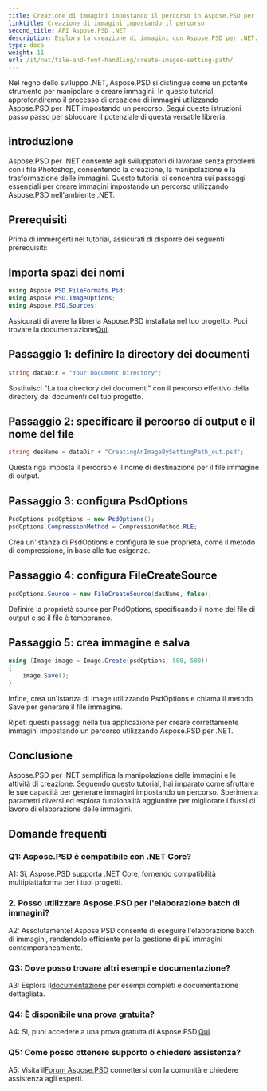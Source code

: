 ```yaml
---
title: Creazione di immagini impostando il percorso in Aspose.PSD per .NET
linktitle: Creazione di immagini impostando il percorso
second_title: API Aspose.PSD .NET
description: Esplora la creazione di immagini con Aspose.PSD per .NET. Segui la nostra guida passo passo e libera il potenziale di questa potente libreria.
type: docs
weight: 11
url: /it/net/file-and-font-handling/create-images-setting-path/
---
```

Nel regno dello sviluppo .NET, Aspose.PSD si distingue come un potente strumento per manipolare e creare immagini. In questo tutorial, approfondiremo il processo di creazione di immagini utilizzando Aspose.PSD per .NET impostando un percorso. Segui queste istruzioni passo passo per sbloccare il potenziale di questa versatile libreria.

## introduzione

Aspose.PSD per .NET consente agli sviluppatori di lavorare senza problemi con i file Photoshop, consentendo la creazione, la manipolazione e la trasformazione delle immagini. Questo tutorial si concentra sui passaggi essenziali per creare immagini impostando un percorso utilizzando Aspose.PSD nell'ambiente .NET.

## Prerequisiti

Prima di immergerti nel tutorial, assicurati di disporre dei seguenti prerequisiti:

## Importa spazi dei nomi

```csharp
using Aspose.PSD.FileFormats.Psd;
using Aspose.PSD.ImageOptions;
using Aspose.PSD.Sources;
```

Assicurati di avere la libreria Aspose.PSD installata nel tuo progetto. Puoi trovare la documentazione[Qui](https://reference.aspose.com/psd/net/).

## Passaggio 1: definire la directory dei documenti

```csharp
string dataDir = "Your Document Directory";
```

Sostituisci "La tua directory dei documenti" con il percorso effettivo della directory dei documenti del tuo progetto.

## Passaggio 2: specificare il percorso di output e il nome del file

```csharp
string desName = dataDir + "CreatingAnImageBySettingPath_out.psd";
```

Questa riga imposta il percorso e il nome di destinazione per il file immagine di output.

## Passaggio 3: configura PsdOptions

```csharp
PsdOptions psdOptions = new PsdOptions();
psdOptions.CompressionMethod = CompressionMethod.RLE;
```

Crea un'istanza di PsdOptions e configura le sue proprietà, come il metodo di compressione, in base alle tue esigenze.

## Passaggio 4: configura FileCreateSource

```csharp
psdOptions.Source = new FileCreateSource(desName, false);
```

Definire la proprietà source per PsdOptions, specificando il nome del file di output e se il file è temporaneo.

## Passaggio 5: crea immagine e salva

```csharp
using (Image image = Image.Create(psdOptions, 500, 500))
{
    image.Save();
}
```

Infine, crea un'istanza di Image utilizzando PsdOptions e chiama il metodo Save per generare il file immagine.

Ripeti questi passaggi nella tua applicazione per creare correttamente immagini impostando un percorso utilizzando Aspose.PSD per .NET.

## Conclusione

Aspose.PSD per .NET semplifica la manipolazione delle immagini e le attività di creazione. Seguendo questo tutorial, hai imparato come sfruttare le sue capacità per generare immagini impostando un percorso. Sperimenta parametri diversi ed esplora funzionalità aggiuntive per migliorare i flussi di lavoro di elaborazione delle immagini.

## Domande frequenti

### Q1: Aspose.PSD è compatibile con .NET Core?

A1: Sì, Aspose.PSD supporta .NET Core, fornendo compatibilità multipiattaforma per i tuoi progetti.

### 2. Posso utilizzare Aspose.PSD per l'elaborazione batch di immagini?

A2: Assolutamente! Aspose.PSD consente di eseguire l'elaborazione batch di immagini, rendendolo efficiente per la gestione di più immagini contemporaneamente.

### Q3: Dove posso trovare altri esempi e documentazione?

 A3: Esplora il[documentazione](https://reference.aspose.com/psd/net/) per esempi completi e documentazione dettagliata.

### Q4: È disponibile una prova gratuita?

 A4: Sì, puoi accedere a una prova gratuita di Aspose.PSD.[Qui](https://releases.aspose.com/).

### Q5: Come posso ottenere supporto o chiedere assistenza?

 A5: Visita il[Forum Aspose.PSD](https://forum.aspose.com/c/psd/34) connettersi con la comunità e chiedere assistenza agli esperti.